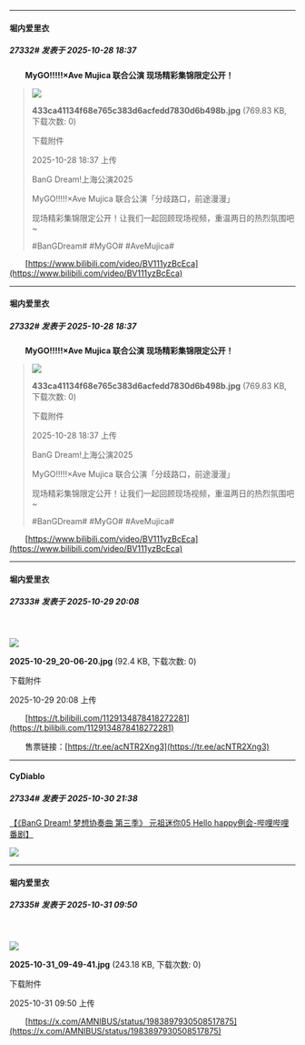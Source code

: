 ﻿
*****

####  堀内爱里衣  
##### 27332#       发表于 2025-10-28 18:37

       <strong>MyGO!!!!!×Ave Mujica 联合公演 现场精彩集锦限定公开！</strong> <blockquote>

<img src="https://img.stage1st.com/forum/202510/28/183735yc7iivvvvracmzpr.jpg" referrerpolicy="no-referrer">

<strong>433ca41134f68e765c383d6acfedd7830d6b498b.jpg</strong> (769.83 KB, 下载次数: 0)

下载附件

2025-10-28 18:37 上传

BanG Dream!上海公演2025

MyGO!!!!!×Ave Mujica 联合公演「分歧路口，前途漫漫」

现场精彩集锦限定公开！让我们一起回顾现场视频，重温两日的热烈氛围吧~

#BanGDream# #MyGO# #AveMujica#</blockquote>
       [https://www.bilibili.com/video/BV111yzBcEca](https://www.bilibili.com/video/BV111yzBcEca)


*****

####  堀内爱里衣  
##### 27332#       发表于 2025-10-28 18:37

       <strong>MyGO!!!!!×Ave Mujica 联合公演 现场精彩集锦限定公开！</strong> <blockquote>

<img src="https://img.stage1st.com/forum/202510/28/183735yc7iivvvvracmzpr.jpg" referrerpolicy="no-referrer">

<strong>433ca41134f68e765c383d6acfedd7830d6b498b.jpg</strong> (769.83 KB, 下载次数: 0)

下载附件

2025-10-28 18:37 上传

BanG Dream!上海公演2025

MyGO!!!!!×Ave Mujica 联合公演「分歧路口，前途漫漫」

现场精彩集锦限定公开！让我们一起回顾现场视频，重温两日的热烈氛围吧~

#BanGDream# #MyGO# #AveMujica#</blockquote>
       [https://www.bilibili.com/video/BV111yzBcEca](https://www.bilibili.com/video/BV111yzBcEca)


*****

####  堀内爱里衣  
##### 27333#       发表于 2025-10-29 20:08

       

<img src="https://img.stage1st.com/forum/202510/29/200822ekzqlqtnvjjmqjjc.jpg" referrerpolicy="no-referrer">

<strong>2025-10-29_20-06-20.jpg</strong> (92.4 KB, 下载次数: 0)

下载附件

2025-10-29 20:08 上传

       [https://t.bilibili.com/1129134878418272281](https://t.bilibili.com/1129134878418272281)

       售票链接：[https://tr.ee/acNTR2Xng3](https://tr.ee/acNTR2Xng3)


*****

####  CyDiablo  
##### 27334#       发表于 2025-10-30 21:38

[【《BanG Dream! 梦想协奏曲 第三季》 元祖迷你05 Hello happy例会-哔哩哔哩番剧】](https://b23.tv/ep2314980)

<img src="https://p.sda1.dev/28/3ce693463da1173d2248813c39a14a1b/image.jpg" referrerpolicy="no-referrer">


*****

####  堀内爱里衣  
##### 27335#       发表于 2025-10-31 09:50

       

<img src="https://img.stage1st.com/forum/202510/31/095045hahh09p9xxiz9zih.jpg" referrerpolicy="no-referrer">

<strong>2025-10-31_09-49-41.jpg</strong> (243.18 KB, 下载次数: 0)

下载附件

2025-10-31 09:50 上传

       [https://x.com/AMNIBUS/status/1983897930508517875](https://x.com/AMNIBUS/status/1983897930508517875)

